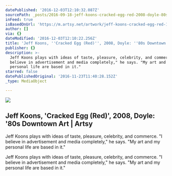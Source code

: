 ```yaml
---
datePublished: '2016-12-03T12:10:32.087Z'
sourcePath: _posts/2016-09-18-jeff-koons-cracked-egg-red-2008-doyle-80s-downtown.md
inFeed: true
isBasedOnUrl: 'https://m.artsy.net/artwork/jeff-koons-cracked-egg-red-1'
author: []
via: {}
dateModified: '2016-12-03T12:10:22.256Z'
title: 'Jeff Koons, ''Cracked Egg (Red)'', 2008, Doyle: ''80s Downtown Art | Artsy'
publisher: {}
description: >-
  Jeff Koons plays with ideas of taste, pleasure, celebrity, and commerce. "I
  believe in advertisement and media completely," he says. "My art and my
  personal life are based in it."
starred: false
datePublishedOriginal: '2016-11-23T11:40:28.152Z'
_type: MediaObject

---
```

<article style=""><img src="https://imgflo.herokuapp.com/graph/2b2431f8e7ba7b0/c98974bdd3b030200b42d2208b9016d5/noop.jpg?input=https%3A%2F%2Fd32dm0rphc51dk.cloudfront.net%2FaW_MOAhU4JBqxeZHsJPCGA%2Flarge.jpg" /><h1>Jeff Koons, 'Cracked Egg (Red)', 2008, Doyle: '80s Downtown Art | Artsy</h1><p>Jeff Koons plays with ideas of taste, pleasure, celebrity, and commerce. "I believe in advertisement and media completely," he says. "My art and my personal life are based in it."</p></article>

Jeff Koons plays with ideas of taste, pleasure, celebrity, and commerce. "I believe in advertisement and media completely," he says. "My art and my personal life are based in it."